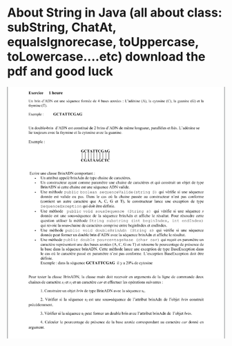 # About String in Java (all about class: subString, ChatAt, equalsIgnorecase, toUppercase, toLowercase....etc) download the pdf and good luck

<img src="https://github.com/NGcodeX/NG-java-MAX-code/blob/main/Java_Beginner/String/Preview.PNG?raw=true"/>

